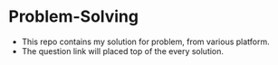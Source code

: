 # Problem-Solving
- This repo contains my solution for problem, from various platform.
- The question link will placed top of the every solution.
